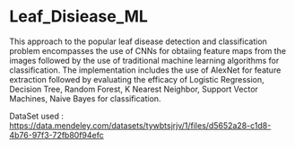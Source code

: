 # Leaf_Disiease_ML

This approach to the popular leaf disease detection and classification problem encompasses the use of CNNs for obtaiing feature maps from the images followed by the use of traditional machine learning algorithms for classification. The implementation includes the use of AlexNet for feature extraction followed by evaluating the efficacy of Logistic Regression, Decision Tree, Random Forest, K Nearest Neighbor, Support Vector Machines, Naive Bayes for classification.

DataSet used : https://data.mendeley.com/datasets/tywbtsjrjv/1/files/d5652a28-c1d8-4b76-97f3-72fb80f94efc

